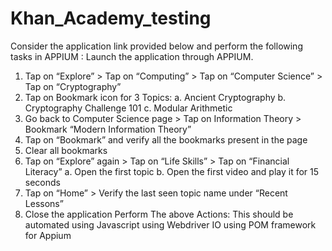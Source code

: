# Khan_Academy_testing

Consider the application link provided below and
perform the following tasks in APPIUM :
Launch the application through APPIUM.
1. Tap on “Explore” > Tap on “Computing” > Tap on “Computer Science” >
Tap on “Cryptography”
2. Tap on Bookmark icon for 3 Topics:
a. Ancient Cryptography
b. Cryptography Challenge 101
c. Modular Arithmetic
3. Go back to Computer Science page > Tap on Information Theory >
Bookmark “Modern Information Theory”
4. Tap on “Bookmark” and verify all the bookmarks present in the page
5. Clear all bookmarks
6. Tap on “Explore” again > Tap on “Life Skills” > Tap on “Financial Literacy”
a. Open the first topic
b. Open the first video and play it for 15 seconds
7. Tap on “Home” > Verify the last seen topic name under “Recent Lessons”
8. Close the application
Perform The above Actions:
This should be automated using Javascript using Webdriver IO using POM
framework for Appium
